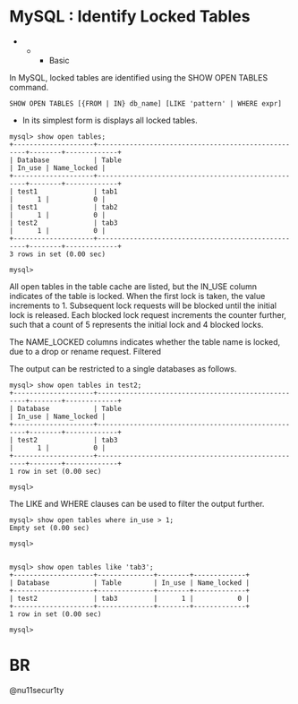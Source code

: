 # MySQL : Identify Locked Tables

- - - Basic

In MySQL, locked tables are identified using the SHOW OPEN TABLES command.

```mysql
SHOW OPEN TABLES [{FROM | IN} db_name] [LIKE 'pattern' | WHERE expr]
```
- In its simplest form is displays all locked tables.

```mysql
mysql> show open tables;
+--------------------+----------------------------------------------------+--------+-------------+
| Database           | Table                                              | In_use | Name_locked |
+--------------------+----------------------------------------------------+--------+-------------+
| test1              | tab1                                               |      1 |           0 |
| test1              | tab2                                               |      1 |           0 |
| test2              | tab3                                               |      1 |           0 |
+--------------------+----------------------------------------------------+--------+-------------+
3 rows in set (0.00 sec)

mysql>
```

All open tables in the table cache are listed, but the IN_USE column indicates of the table is locked. When the first lock is taken, the value increments to 1. Subsequent lock requests will be blocked until the initial lock is released. Each blocked lock request increments the counter further, such that a count of 5 represents the initial lock and 4 blocked locks.

The NAME_LOCKED columns indicates whether the table name is locked, due to a drop or rename request.
Filtered

The output can be restricted to a single databases as follows.

```mysql
mysql> show open tables in test2;
+--------------------+----------------------------------------------------+--------+-------------+
| Database           | Table                                              | In_use | Name_locked |
+--------------------+----------------------------------------------------+--------+-------------+
| test2              | tab3                                               |      1 |           0 |
+--------------------+----------------------------------------------------+--------+-------------+
1 row in set (0.00 sec)

mysql>
```
The LIKE and WHERE clauses can be used to filter the output further.

```mysql
mysql> show open tables where in_use > 1;
Empty set (0.00 sec)

mysql>


mysql> show open tables like 'tab3';
+--------------------+--------------+--------+-------------+
| Database           | Table        | In_use | Name_locked |
+--------------------+--------------+--------+-------------+
| test2              | tab3         |      1 |           0 |
+--------------------+--------------+--------+-------------+
1 row in set (0.00 sec)

mysql>
```
# BR 
 @nu11secur1ty
